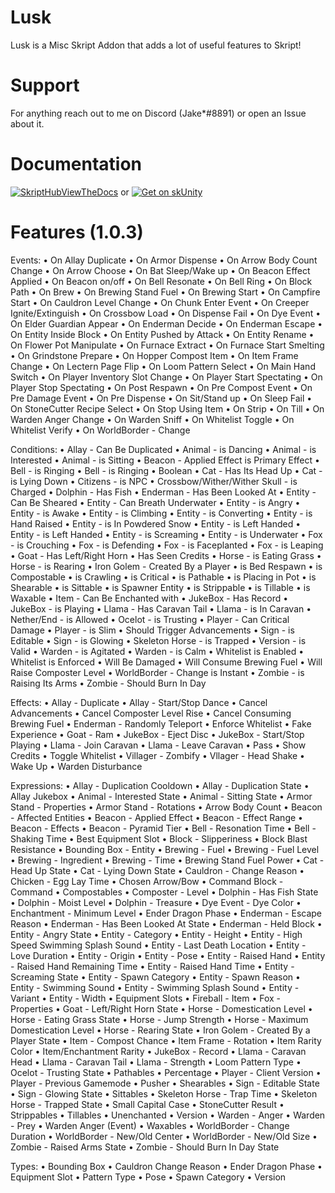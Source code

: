 
# Lusk

Lusk is a Misc Skript Addon that adds a lot of useful features to Skript!

# Support

For anything reach out to me on Discord (Jake*#8891) or open an Issue about it.

# Documentation

[![SkriptHubViewTheDocs](http://skripthub.net/static/addon/ViewTheDocsButton.png)](http://skripthub.net/docs/?addon=Lusk) or [![Get on skUnity](https://skunity.com/branding/buttons/get_on_docs.png)](https://docs.skunity.com/syntax/search/addon:lusk)

# Features (1.0.3)

Events:
 • On Allay Duplicate
 • On Armor Dispense
 • On Arrow Body Count Change
 • On Arrow Choose
 • On Bat Sleep/Wake up
 • On Beacon Effect Applied
 • On Beacon on/off
 • On Bell Resonate
 • On Bell Ring
 • On Block Path
 • On Brew
 • On Brewing Stand Fuel
 • On Brewing Start
 • On Campfire Start
 • On Cauldron Level Change
 • On Chunk Enter Event
 • On Creeper Ignite/Extinguish
 • On Crossbow Load
 • On Dispense Fail
 • On Dye Event
 • On Elder Guardian Appear
 • On Enderman Decide
 • On Enderman Escape
 • On Entity Inside Block
 • On Entity Pushed by Attack
 • On Entity Rename
 • On Flower Pot Manipulate
 • On Furnace Extract
 • On Furnace Start Smelting
 • On Grindstone Prepare
 • On Hopper Compost Item
 • On Item Frame Change
 • On Lectern Page Flip
 • On Loom Pattern Select
 • On Main Hand Switch
 • On Player Inventory Slot Change
 • On Player Start Spectating
 • On Player Stop Spectating
 • On Post Respawn
 • On Pre Compost Event
 • On Pre Damage Event
 • On Pre Dispense
 • On Sit/Stand up
 • On Sleep Fail
 • On StoneCutter Recipe Select
 • On Stop Using Item
 • On Strip
 • On Till
 • On Warden Anger Change
 • On Warden Sniff
 • On Whitelist Toggle
 • On Whitelist Verify
 • On WorldBorder - Change


Conditions:
 • Allay - Can Be Duplicated
 • Animal - is Dancing
 • Animal - is Interested
 • Animal - is Sitting
 • Beacon - Applied Effect is Primary Effect
 • Bell - is Ringing
 • Bell - is Ringing
 • Boolean
 • Cat - Has Its Head Up
 • Cat - is Lying Down
 • Citizens - is NPC
 • Crossbow/Wither/Wither Skull - is Charged
 • Dolphin - Has Fish
 • Enderman - Has Been Looked At
 • Entity - Can Be Sheared
 • Entity - Can Breath Underwater
 • Entity - is Angry
 • Entity - is Awake
 • Entity - is Climbing
 • Entity - is Converting
 • Entity - is Hand Raised
 • Entity - is In Powdered Snow
 • Entity - is Left Handed
 • Entity - is Left Handed
 • Entity - is Screaming
 • Entity - is Underwater
 • Fox - is Crouching
 • Fox - is Defending
 • Fox - is Faceplanted
 • Fox - is Leaping
 • Goat - Has Left/Right Horn
 • Has Seen Credits
 • Horse - is Eating Grass
 • Horse - is Rearing
 • Iron Golem - Created By a Player
 • is Bed Respawn
 • is Compostable
 • is Crawling
 • is Critical
 • is Pathable
 • is Placing in Pot
 • is Shearable
 • is Sittable
 • is Spawner Entity
 • is Strippable
 • is Tillable
 • is Waxable
 • Item - Can Be Enchanted with
 • JukeBox - Has Record
 • JukeBox - is Playing
 • Llama - Has Caravan Tail
 • Llama - is In Caravan
 • Nether/End - is Allowed
 • Ocelot - is Trusting
 • Player - Can Critical Damage
 • Player - is Slim
 • Should Trigger Advancements
 • Sign - is Editable
 • Sign - is Glowing
 • Skeleton Horse - is Trapped
 • Version - is Valid
 • Warden - is Agitated
 • Warden - is Calm
 • Whitelist is Enabled
 • Whitelist is Enforced
 • Will Be Damaged
 • Will Consume Brewing Fuel
 • Will Raise Composter Level
 • WorldBorder - Change is Instant
 • Zombie - is Raising Its Arms
 • Zombie - Should Burn In Day


Effects:
 • Allay - Duplicate
 • Allay - Start/Stop Dance
 • Cancel Advancements
 • Cancel Composter Level Rise
 • Cancel Consuming Brewing Fuel
 • Enderman - Randomly Teleport
 • Enforce Whitelist
 • Fake Experience
 • Goat - Ram
 • JukeBox - Eject Disc
 • JukeBox - Start/Stop Playing
 • Llama - Join Caravan
 • Llama - Leave Caravan
 • Pass
 • Show Credits
 • Toggle Whitelist
 • Villager - Zombify
 • Vllager - Head Shake
 • Wake Up
 • Warden Disturbance


Expressions:
 • Allay - Duplication Cooldown
 • Allay - Duplication State
 • Allay Jukebox
 • Animal - Interested State
 • Animal - Sitting State
 • Armor Stand - Properties
 • Armor Stand - Rotations
 • Arrow Body Count
 • Beacon - Affected Entities
 • Beacon - Applied Effect
 • Beacon - Effect Range
 • Beacon - Effects
 • Beacon - Pyramid Tier
 • Bell - Resonation Time
 • Bell - Shaking Time
 • Best Equipment Slot
 • Block - Slipperiness
 • Block Blast Resistance
 • Bounding Box - Entity
 • Brewing - Fuel
 • Brewing - Fuel Level
 • Brewing - Ingredient
 • Brewing - Time
 • Brewing Stand Fuel Power
 • Cat - Head Up State
 • Cat - Lying Down State
 • Cauldron - Change Reason
 • Chicken - Egg Lay Time
 • Chosen Arrow/Bow
 • Command Block - Command
 • Compostables
 • Composter - Level
 • Dolphin - Has Fish State
 • Dolphin - Moist Level
 • Dolphin - Treasure
 • Dye Event - Dye Color
 • Enchantment - Minimum Level
 • Ender Dragon Phase
 • Enderman - Escape Reason
 • Enderman - Has Been Looked At State
 • Enderman - Held Block
 • Entity - Angry State
 • Entity - Category
 • Entity - Height
 • Entity - High Speed Swimming Splash Sound
 • Entity - Last Death Location
 • Entity - Love Duration
 • Entity - Origin
 • Entity - Pose
 • Entity - Raised Hand
 • Entity - Raised Hand Remaining Time
 • Entity - Raised Hand Time
 • Entity - Screaming State
 • Entity - Spawn Category
 • Entity - Spawn Reason
 • Entity - Swimming Sound
 • Entity - Swimming Splash Sound
 • Entity - Variant
 • Entity - Width
 • Equipment Slots
 • Fireball - Item
 • Fox - Properties
 • Goat - Left/Right Horn State
 • Horse - Domestication Level
 • Horse - Eating Grass State
 • Horse - Jump Strength
 • Horse - Maximum Domestication Level
 • Horse - Rearing State
 • Iron Golem - Created By a Player State
 • Item - Compost Chance
 • Item Frame - Rotation
 • Item Rarity Color
 • Item/Enchantment Rarity
 • JukeBox - Record
 • Llama - Caravan Head
 • Llama - Caravan Tail
 • Llama - Strength
 • Loom Pattern Type
 • Ocelot - Trusting State
 • Pathables
 • Percentage
 • Player - Client Version
 • Player - Previous Gamemode
 • Pusher
 • Shearables
 • Sign - Editable State
 • Sign - Glowing State
 • Sittables
 • Skeleton Horse - Trap Time
 • Skeleton Horse - Trapped State
 • Small Capital Case
 • StoneCutter Result
 • Strippables
 • Tillables
 • Unenchanted
 • Version
 • Warden - Anger
 • Warden - Prey
 • Warden Anger (Event)
 • Waxables
 • WorldBorder - Change Duration
 • WorldBorder - New/Old Center
 • WorldBorder - New/Old Size
 • Zombie - Raised Arms State
 • Zombie - Should Burn In Day State


Types:
 • Bounding Box
 • Cauldron Change Reason
 • Ender Dragon Phase
 • Equipment Slot
 • Pattern Type
 • Pose
 • Spawn Category
 • Version
